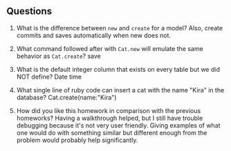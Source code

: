 ## Questions

1. What is the difference between `new` and `create` for a model?
  Also, create commits and saves automatically when new does not.

2. What command followed after with `Cat.new` will emulate the same behavior as `Cat.create`?
  save

3. What is the default integer column that exists on every table but we did NOT define?
  Date time

4. What single line of ruby code can insert a cat with the name "Kira" in the database?
  Cat.create(name:"Kira")

5. How did you like this homework in comparison with the previous homeworks?
  Having a walkthrough helped, but I still have trouble debugging because it's
  not very user friendly. Giving examples of what one would do with
  something similar but different enough from the problem would probably
  help significantly.
